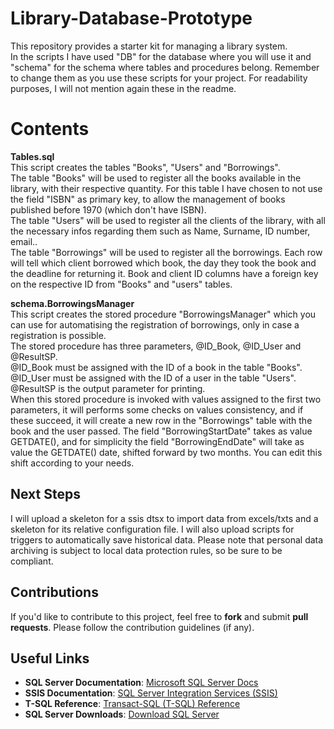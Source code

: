 # Library-Database-Prototype

This repository provides a starter kit for managing a library system.  
In the scripts I have used "DB" for the database where you will use it and "schema" for the schema where tables and procedures belong. Remember to change them as you use these scripts for your project. For readability purposes, I will not mention again these in the readme.   

# Contents

**Tables.sql**  
This script creates the tables "Books", "Users" and "Borrowings".  
The table "Books" will be used to register all the books available in the library, with their respective quantity. For this table I have chosen to not use the field "ISBN" as primary key, to allow the management of books published before 1970 (which don't have ISBN).  
The table "Users" will be used to register all the clients of the library, with all the necessary infos regarding them such as Name, Surname, ID number, email..  
The table "Borrowings" will be used to register all the borrowings. Each row will tell which client borrowed which book, the day they took the book and the deadline for returning it. Book and client ID columns have a foreign key on the respective ID from "Books" and "users" tables.  

**schema.BorrowingsManager**  
This script creates the stored procedure "BorrowingsManager" which you can use for automatising the registration of borrowings, only in case a registration is possible.  
The stored procedure has three parameters, @ID_Book, @ID_User and @ResultSP.  
@ID_Book must be assigned with the ID of a book in the table "Books".  
@ID_User must be assigned with the ID of a user in the table "Users".  
@ResultSP is the output parameter for printing.  
When this stored procedure is invoked with values assigned to the first two parameters, it will performs some checks on values consistency, and if these succeed, it will create a new row in the "Borrowings" table with the book and the user passed. The field "BorrowingStartDate" takes as value GETDATE(), and for simplicity the field "BorrowingEndDate" will take as value the GETDATE() date, shifted forward by two months. You can edit this shift according to your needs.  

## Next Steps
I will upload a skeleton for a ssis dtsx to import data from excels/txts and a skeleton for its relative configuration file. I will also upload scripts for triggers to automatically save historical data. Please note that personal data archiving is subject to local data protection rules, so be sure to be compliant.

## Contributions
If you'd like to contribute to this project, feel free to **fork** and submit **pull requests**. Please follow the contribution guidelines (if any).  

## Useful Links
- **SQL Server Documentation**: [Microsoft SQL Server Docs](https://docs.microsoft.com/en-us/sql/)  
- **SSIS Documentation**: [SQL Server Integration Services (SSIS)](https://learn.microsoft.com/en-us/sql/integration-services/)  
- **T-SQL Reference**: [Transact-SQL (T-SQL) Reference](https://docs.microsoft.com/en-us/sql/t-sql/language-reference)  
- **SQL Server Downloads**: [Download SQL Server](https://www.microsoft.com/en-us/sql-server/sql-server-downloads)  
